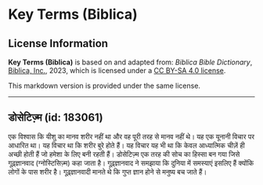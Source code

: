 # Key Terms (Biblica)

## License Information

**Key Terms (Biblica)** is based on and adapted from: _Biblica Bible Dictionary_, [Biblica, Inc.](https://www.biblica.com/), 2023, which is licensed under a [CC BY-SA 4.0 license](https://creativecommons.org/licenses/by-sa/4.0/legalcode.en).

This markdown version is provided under the same license.



--------------------------------

## डोसेटिज़्म (id: 183061)

एक विश्वास कि यीशु का मानव शरीर नहीं था और वह पूरी तरह से मानव नहीं थे। यह एक यूनानी विचार पर आधारित था। यह विचार था कि शरीर बुरे होते हैं। यह विचार यह भी था कि केवल आध्यात्मिक चीज़ें ही अच्छी होती हैं जो हमेशा के लिए बनी रहती हैं। डोसेटिज़्म एक तरह की सोच का हिस्सा बन गया जिसे गूढ़्ज्ञानवाद (ग्नोस्टिसिज़्म) कहा जाता है। गूढ़्ज्ञानवाद ने समझाया कि दुनिया में समस्याएं इसलिए हैं क्योंकि लोगों के पास शरीर है। गूढ़्ज्ञानवादी मानते थे​​ कि गुप्त ज्ञान होने से मनुष्य बच जाते हैं।


